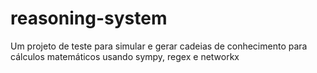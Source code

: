 # reasoning-system
Um projeto de teste para simular e gerar cadeias de conhecimento para cálculos matemáticos usando sympy, regex e networkx
